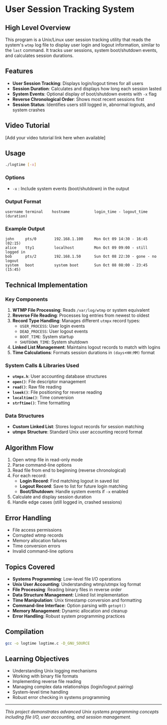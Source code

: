 # User Session Tracking System

## High Level Overview
This program is a Unix/Linux user session tracking utility that reads the system's `wtmp` log file to display user login and logout information, similar to the `last` command. It tracks user sessions, system boot/shutdown events, and calculates session durations.

## Features
- **User Session Tracking**: Displays login/logout times for all users
- **Session Duration**: Calculates and displays how long each session lasted
- **System Events**: Optional display of boot/shutdown events with `-x` flag
- **Reverse Chronological Order**: Shows most recent sessions first
- **Session Status**: Identifies users still logged in, abnormal logouts, and system crashes

## Video Tutorial
[Add your video tutorial link here when available]

## Usage
```bash
./logtime [-x]
```

### Options
- `-x` : Include system events (boot/shutdown) in the output

### Output Format
```
username terminal    hostname           login_time - logout_time (duration)
```

### Example Output
```
john     pts/0        192.168.1.100     Mon Oct 09 14:30 - 16:45  (02:15)
alice    tty1         localhost         Mon Oct 09 09:00 - still logged in
bob      pts/2        192.168.1.50      Sun Oct 08 22:30 - gone - no logout
system   boot         system boot       Sun Oct 08 08:00 - 23:45  (15:45)
```

## Technical Implementation

### Key Components
1. **WTMP File Processing**: Reads `/var/log/wtmp` or system equivalent
2. **Reverse File Reading**: Processes log entries from newest to oldest
3. **Record Type Handling**: Manages different `utmpx` record types:
   - `USER_PROCESS`: User login events
   - `DEAD_PROCESS`: User logout events  
   - `BOOT_TIME`: System startup
   - `SHUTDOWN_TIME`: System shutdown
4. **Linked List Management**: Maintains logout records to match with logins
5. **Time Calculations**: Formats session durations in `(days+HH:MM)` format

### System Calls & Libraries Used
- **`utmpx.h`**: User accounting database structures
- **`open()`**: File descriptor management
- **`read()`**: Raw file reading
- **`lseek()`**: File positioning for reverse reading
- **`localtime()`**: Time conversion
- **`strftime()`**: Time formatting

### Data Structures
- **Custom Linked List**: Stores logout records for session matching
- **utmpx Structure**: Standard Unix user accounting record format

## Algorithm Flow
1. Open wtmp file in read-only mode
2. Parse command-line options
3. Read file from end to beginning (reverse chronological)
4. For each record:
   - **Login Record**: Find matching logout in saved list
   - **Logout Record**: Save to list for future login matching
   - **Boot/Shutdown**: Handle system events if `-x` enabled
5. Calculate and display session duration
6. Handle edge cases (still logged in, crashed sessions)

## Error Handling
- File access permissions
- Corrupted wtmp records
- Memory allocation failures
- Time conversion errors
- Invalid command-line options


## Topics Covered
- **Systems Programming**: Low-level file I/O operations
- **Unix User Accounting**: Understanding wtmp/utmpx log format
- **File Processing**: Reading binary files in reverse order
- **Data Structure Management**: Linked list implementation
- **Time Manipulation**: Unix timestamp conversion and formatting
- **Command-line Interface**: Option parsing with `getopt()`
- **Memory Management**: Dynamic allocation and cleanup
- **Error Handling**: Robust system programming practices

## Compilation
```bash
gcc -o logtime logtime.c -D_GNU_SOURCE
```

## Learning Objectives
- Understanding Unix logging mechanisms
- Working with binary file formats
- Implementing reverse file reading
- Managing complex data relationships (login/logout pairing)
- System-level time handling
- Robust error checking in systems programming

---

*This project demonstrates advanced Unix systems programming concepts including file I/O, user accounting, and session management.*